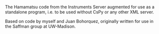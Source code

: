 The Hamamatsu code from the Instruments Server augmented for use as a standalone program,
i.e. to be used without CsPy or any other XML server. 

Based on code by myself and Juan Bohorquez, originally written for use in the Saffman group at UW-Madison.
